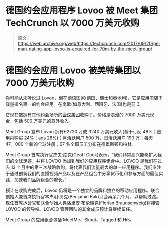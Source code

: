 # 德国约会应用程序 Lovoo 被 Meet 集团 TechCrunch 以 7000 万美元收购

> 原文：<https://web.archive.org/web/https://techcrunch.com/2017/09/20/german-dating-app-lovoo-is-acquired-for-70m-by-the-meet-group/>

# 德国约会应用 Lovoo 被美特集团以 7000 万美元收购

你可能从未听说过 Lovoo，但在德语国家(德国、瑞士和奥地利)，它是应用商店下载量排名第一的约会应用。在南欧(如意大利、西班牙、法国)也是前 3。

它现在被拥有其他约会场所的[会议集团](https://web.archive.org/web/20230126194013/http://www.themeetgroup.com/)收购了。价格是浪漫的 7000 万美元现金，包括 500 万美元的意外收入。

Meet Group 宣布 Lovoo 拥有€2720 万或 3240 万美元收入(基于订阅 48%；应用内购买 24%；ads 28%)；月活跃用户 500 万，日活跃用户 190 万；每天 47，000 个新的全球注册；97 名全职员工分布在德累斯顿和柏林。

Meet Group 首席执行官杰夫·库克(Geoff Cook)表示，“我们非常高兴能够扩大我们的全球足迹，并将 LOVOO 添加到我们的应用程序组合中。LOVOO 是我们在过去 12 个月中的第三次战略收购，将代表我们流量最大的单一应用程序。我们专注于通过创新我们的直播视频产品以及在产品组合中分享货币化和参与方面的最佳实践，加速我们品牌组合的增长。”

预计在收购完成后，Lovoo 仍将是一个独立的品牌和独立的移动应用程序。联合创始人兼首席执行官本杰明·贝克(Benjamin Bak)只会再呆六个月，以帮助过渡。现任首席运营官和联合创始人弗洛里安·布伦瑞克(Florian Braunschweig)将接管 LOVOO 的领导权。LOVOO 管理团队的其余成员预计将继续留任。

Meet Group 的应用组合包括 MeetMe、Skout、Tagged 和 Hi5。